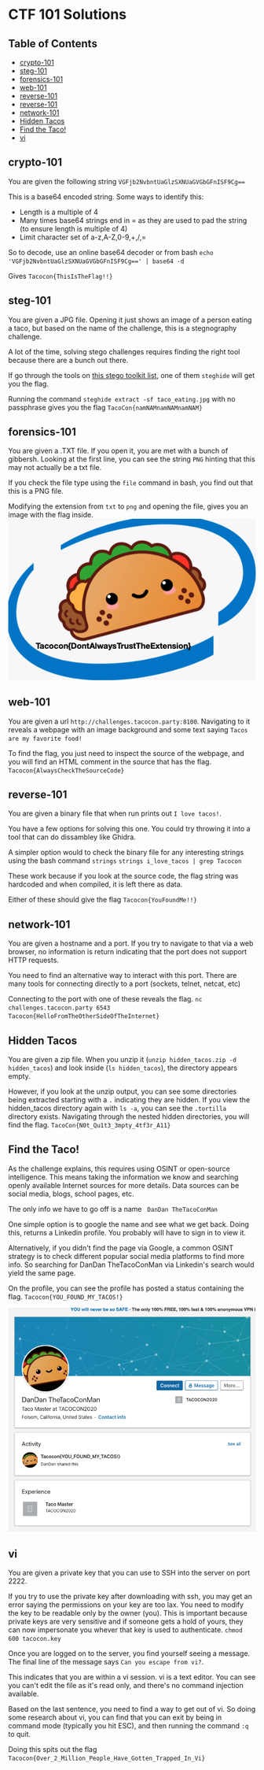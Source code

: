 # CTF 101 Solutions

## Table of Contents

  * [crypto-101](#crypto-101)
  * [steg-101](#steg-101)
  * [forensics-101](#forensics-101)
  * [web-101](#web-101)
  * [reverse-101](#reverse-101)
  * [reverse-101](#reverse-101)
  * [network-101](#reverse-101)
  * [Hidden Tacos](#hidden-tacos)
  * [Find the Taco!](#find-the-taco)
  * [vi](#vi)

## crypto-101
You are given the following string `VGFjb2NvbntUaGlzSXNUaGVGbGFnISF9Cg==`

This is a base64 encoded string. Some ways to identify this:
* Length is a multiple of 4
* Many times base64 strings end in = as they are used to pad the string (to ensure length is multiple of 4)
* Limit character set of a-z,A-Z,0-9,+,/,=

So to decode, use an online base64 decoder or from bash
`echo 'VGFjb2NvbntUaGlzSXNUaGVGbGFnISF9Cg==' | base64 -d`

Gives `Tacocon{ThisIsTheFlag!!}`

## steg-101
You are given a JPG file. Opening it just shows an image of a person eating a taco, but based on the name of the challenge, this is a stegnography challenge.

A lot of the time, solving stego challenges requires finding the right tool because there are a bunch out there. 

If go through the tools on [this stego toolkit list](https://github.com/DominicBreuker/stego-toolkit), one of them `steghide` will get you the flag.

Running the command `steghide extract -sf taco_eating.jpg` with no passphrase gives you the flag `TacoCon{namNAMnamNAMnamNAM}`

## forensics-101
You are given a .TXT file. If you open it, you are met with a bunch of gibbersh. Looking at the first line, you can see the string `PNG` hinting that this may not actually be a txt file.

If you check the file type using the `file` command in bash, you find out that this is a PNG file.

Modifying the extension from `txt` to `png` and opening the file, gives you an image with the flag inside. 
![taco.png](images/taco.png)

## web-101
You are given a url `http://challenges.tacocon.party:8100`. Navigating to it reveals a webpage with an image background and some text saying `Tacos are my favorite food!`

To find the flag, you just need to inspect the source of the webpage, and you will find an HTML comment in the source that has the flag. `Tacocon{AlwaysCheckTheSourceCode}`

## reverse-101
You are given a binary file that when run prints out `I love tacos!`.

You have a few options for solving this one. You could try throwing it into a tool that can do dissambley like Ghidra. 

A simpler option would to check the binary file for any interesting strings using the bash command `strings`
`strings i_love_tacos | grep Tacocon`

These work because if you look at the source code, the flag string was hardcoded and when compiled, it is left there as data.

Either of these should give the flag `Tacocon{YouFoundMe!!}`

## network-101
You are given a hostname and a port. If you try to navigate to that via a web browser, no information is return indicating that the port does not support HTTP requests.

You need to find an alternative way to interact with this port. There are many tools for connecting directly to a port (sockets, telnet, netcat, etc)

Connecting to the port with one of these reveals the flag. `nc challenges.tacocon.party 6543`
`Tacocon{HelloFromTheOtherSideOfTheInternet}`

## Hidden Tacos
You are given a zip file. When you unzip it (`unzip hidden_tacos.zip -d hidden_tacos`) and look inside (`ls hidden_tacos`), the directory appears empty.

However, if you look at the unzip output, you can see some directories being extracted starting with a `.` indicating they are hidden. If you view the hidden_tacos directory again with `ls -a`, you can see the `.tortilla` directory exists. Navigating through the nested hidden directories, you will find the flag. `TacoCon{N0t_Qu1t3_3mpty_4tf3r_A11}`

## Find the Taco!
As the challenge explains, this requires using OSINT or open-source intelligence. This means taking the information we know and searching openly available Internet sources for more details. Data sources can be social media, blogs, school pages, etc.

The only info we have to go off is a name ` DanDan TheTacoConMan`

One simple option is to google the name and see what we get back. Doing this, returns a Linkedin profile. You probably will have to sign in to view it. 

Alternatively, if you didn't find the page via Google, a common OSINT strategy is to check different popular social media platforms to find more info. So searching for DanDan TheTacoConMan via Linkedin's search would yield the same page.

On the profile, you can see the profile has posted a status containing the flag. `Tacocon{YOU_FOUND_MY_TACOS!}`

![dandan-linkedin.png](images/dandan-linkedin.png)

## vi
You are given a private key that you can use to SSH into the server on port 2222. 

If you try to use the private key after downloading with ssh, you may get an error saying the permissions on your key are too lax. You need to modify the key to be readable only by the owner (you). This is important because private keys are very sensitive and if someone gets a hold of yours, they can now impersonate you whever that key is used to authenticate. `chmod 600 tacocon.key`

Once you are logged on to the server, you find yourself seeing a message. The final line of the message says `Can you escape from vi?`.

This indicates that you are within a vi session. vi is a text editor. You can see you can't edit the file as it's read only, and there's no command injection available.

Based on the last sentence, you need to find a way to get out of vi. So doing some research about vi, you can find that you can exit by being in command mode (typically you hit ESC), and then running the command `:q` to quit.

Doing this spits out the flag `Tacocon{Over_2_Million_People_Have_Gotten_Trapped_In_Vi}`